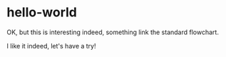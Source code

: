 # hello-world

OK, but this is interesting indeed, something link the standard flowchart.

I like it indeed, let's have a try!
